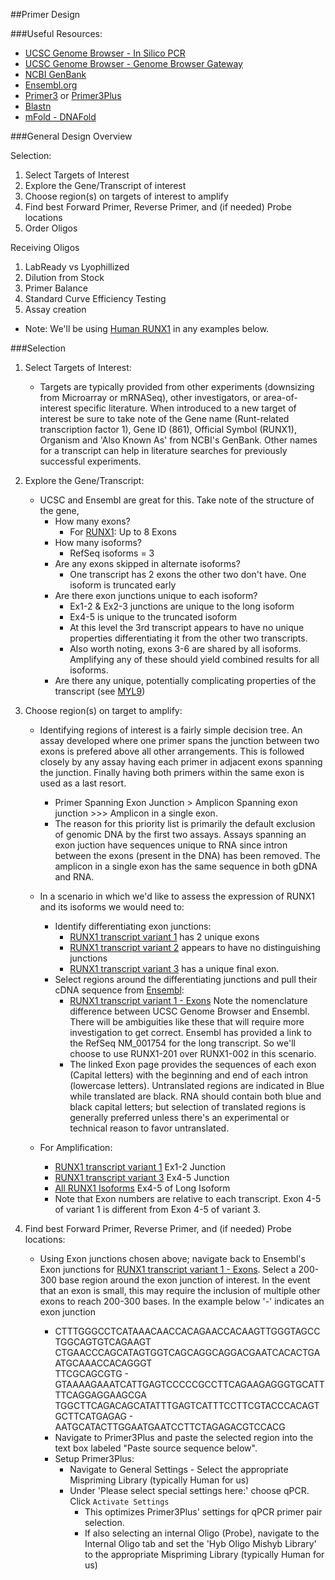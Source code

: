 ##Primer Design


###Useful Resources:
* [UCSC Genome Browser - In Silico PCR](http://genome.ucsc.edu/cgi-bin/hgPcr?command=start "InSilicoPCR")
* [UCSC Genome Browser - Genome Browser Gateway](http://genome.ucsc.edu/cgi-bin/hgGateway?hgsid=400136405_nE61bEUVeZ7ZJkeTyG8GUBj5aUeZ "Genome Browser")
* [NCBI GenBank](http://www.ncbi.nlm.nih.gov/genbank/ "GenBank")
* [Ensembl.org](http://useast.ensembl.org/index.html "Ensembl")
* [Primer3](http://bioinfo.ut.ee/primer3/ "Primer3Web") or [Primer3Plus](http://www.bioinformatics.nl/cgi-bin/primer3plus/primer3plus.cgi/ "P3Plus")
* [Blastn](http://blast.ncbi.nlm.nih.gov/blast/Blast.cgi?PROGRAM=blastn&PAGE_TYPE=BlastSearch&LINK_LOC=blasthome "Blast")
* [mFold - DNAFold](http://mfold.rna.albany.edu/?q=mfold/dna-folding-form "DNA Fold")

###General Design Overview

Selection:

1. Select Targets of Interest
2. Explore the Gene/Transcript of interest
3. Choose region(s) on targets of interest to amplify
4. Find best Forward Primer, Reverse Primer, and (if needed) Probe locations
5. Order Oligos

Receiving Oligos

1. LabReady vs Lyophillized 
2. Dilution from Stock
3. Primer Balance
4. Standard Curve Efficiency Testing 
5. Assay creation

* Note: We'll be using [Human RUNX1](http://www.ncbi.nlm.nih.gov/gene/861 "RUNX1") in any examples below.

###Selection

1. Select Targets of Interest:
	* Targets are typically provided from other experiments (downsizing from Microarray or mRNASeq), other investigators, or area-of-interest specific literature.  When introduced to a new target of interest be sure to take note of the Gene name (Runt-related transcription factor 1), Gene ID (861), Official Symbol (RUNX1), Organism and 'Also Known As' from NCBI's GenBank.  Other names for a transcript can help in literature searches for previously successful experiments.
	
2. Explore the Gene/Transcript:  
	* UCSC and Ensembl are great for this.  Take note of the structure of the gene, 
		* How many exons?
			- For [RUNX1](http://genome.ucsc.edu/cgi-bin/hgTracks?db=hg19&position=chr21%3A36054043-36508047&hgsid=400289563_IQQWwCeeSlqllGDWh7dsybaGOKZm "RUNX1"): Up to 8 Exons
		* How many isoforms?  
			- RefSeq isoforms = 3
		* Are any exons skipped in alternate isoforms?  
			- One transcript has 2 exons the other two don't have.  One isoform is truncated early
		* Are there exon junctions unique to each isoform?
			- Ex1-2 & Ex2-3 junctions are unique to the long isoform
			- Ex4-5 is unique to the truncated isoform
			- At this level the 3rd transcript appears to have no unique properties differentiating it from the other two transcripts.
			- Also worth noting, exons 3-6 are shared by all isoforms.  Amplifying any of these should yield combined results for all isoforms.
		* Are there any unique, potentially complicating properties of the transcript (see [MYL9](http://genome.ucsc.edu/cgi-bin/hgTracks?db=hg19&position=chr20%3A35161547-35186566&hgsid=400289563_IQQWwCeeSlqllGDWh7dsybaGOKZm "MYL9"))

3. Choose region(s) on target to amplify:
	* Identifying regions of interest is a fairly simple decision tree.  An assay developed where one primer spans the junction between two exons is prefered above all other arrangements.  This is followed closely by any assay having each primer in adjacent exons spanning the junction.  Finally having both primers within the same exon is used as a last resort.
		- Primer Spanning Exon Junction > Amplicon Spanning exon junction >>> Amplicon in a single exon.
		- The reason for this priority list is primarily the default exclusion of genomic DNA by the first two assays.  Assays spanning an exon juction have sequences unique to RNA since intron between the exons (present in the DNA) has been removed.  The amplicon in a single exon has the same sequence in both gDNA and RNA.
		
	* In a scenario in which we'd like to assess the expression of RUNX1 and its isoforms we would need to:
		- Identify differentiating exon junctions:
			* [RUNX1 transcript variant 1](http://genome.ucsc.edu/cgi-bin/hgc?hgsid=400289563_IQQWwCeeSlqllGDWh7dsybaGOKZm&c=chr21&o=36160097&t=36421595&g=refGene&i=NM_001754) has 2 unique exons
			* [RUNX1 transcript variant 2](http://genome.ucsc.edu/cgi-bin/hgc?hgsid=400289563_IQQWwCeeSlqllGDWh7dsybaGOKZm&c=chr21&o=36160097&t=36260987&g=refGene&i=NM_001001890) appears to have no distinguishing junctions
			* [RUNX1 transcript variant 3](http://genome.ucsc.edu/cgi-bin/hgc?hgsid=400289563_IQQWwCeeSlqllGDWh7dsybaGOKZm&c=chr21&o=36193573&t=36260987&g=refGene&i=NM_001122607) has a unique final exon.
		- Select regions around the differentiating junctions and pull their cDNA sequence from [Ensembl](http://useast.ensembl.org/index.html "Ensembl"):
			* [RUNX1 transcript variant 1 - Exons](http://useast.ensembl.org/Homo_sapiens/Transcript/Exons?db=core;g=ENSG00000159216;r=21:34787801-36004667;t=ENST00000437180) Note the nomenclature difference between UCSC Genome Browser and Ensembl.  There will be ambiguities like these that will require more investigation to get correct.  Ensembl has provided a link to the RefSeq NM_001754 for the long transcript.  So we'll choose to use RUNX1-201 over RUNX1-002 in this scenario.
			* The linked Exon page provides the sequences of each exon (Capital letters) with the beginning and end of each intron (lowercase letters).  Untranslated regions are indicated in Blue while translated are black.  RNA should contain both blue and black capital letters; but selection of translated regions is generally preferred unless there's an experimental or technical reason to favor untranslated.
	* For Amplification:
		- [RUNX1 transcript variant 1](http://genome.ucsc.edu/cgi-bin/hgc?hgsid=400289563_IQQWwCeeSlqllGDWh7dsybaGOKZm&c=chr21&o=36160097&t=36421595&g=refGene&i=NM_001754) Ex1-2 Junction
		- [RUNX1 transcript variant 3](http://genome.ucsc.edu/cgi-bin/hgc?hgsid=400289563_IQQWwCeeSlqllGDWh7dsybaGOKZm&c=chr21&o=36193573&t=36260987&g=refGene&i=NM_001122607) Ex4-5 Junction
		- [All RUNX1 Isoforms](http://genome.ucsc.edu/cgi-bin/hgTracks?db=hg19&position=chr21%3A36054043-36508047&hgsid=400289563_IQQWwCeeSlqllGDWh7dsybaGOKZm "RUNX1") Ex4-5 of Long Isoform
		- Note that Exon numbers are relative to each transcript.  Exon 4-5 of variant 1 is different from Exon 4-5 of variant 3.

4. Find best Forward Primer, Reverse Primer, and (if needed) Probe locations:
	* Using Exon junctions chosen above; navigate back to Ensembl's Exon junctions for [RUNX1 transcript variant 1 - Exons](http://useast.ensembl.org/Homo_sapiens/Transcript/Exons?db=core;g=ENSG00000159216;r=21:34787801-36004667;t=ENST00000437180).  Select a 200-300 base region around the exon junction of interest.  In the event that an exon is small, this may require the inclusion of multiple other exons to reach 200-300 bases.  In the example below '-' indicates an exon junction
	
		* CTTTGGGCCTCATAAACAACCACAGAACCACAAGTTGGGTAGCCTGGCAGTGTCAGAAGT       
       CTGAACCCAGCATAGTGGTCAGCAGGCAGGACGAATCACACTGAATGCAAACCACAGGGT       
       TTCGCAGCGTG - GTAAAAGAAATCATTGAGTCCCCCGCCTTCAGAAGAGGGTGCATTTTCAGGAGGAAGCGA       
       TGGCTTCAGACAGCATATTTGAGTCATTTCCTTCGTACCCACAGTGCTTCATGAGAG - AATGCATACTTGGAATGAATCCTTCTAGAGACGTCCACG
	   
	   - Navigate to Primer3Plus and paste the selected region into the text box labeled "Paste source sequence below".
	   - Setup Primer3Plus:
	   		* Navigate to General Settings - Select the appropriate Mispriming Library (typically Human for us)
			* Under 'Please select special settings here:' choose qPCR.  Click <code>Activate Settings</code>
				- This optimizes Primer3Plus' settings for qPCR primer pair selection.
				* If also selecting an internal Oligo (Probe), navigate to the Internal Oligo tab and set the 'Hyb Oligo Mishyb Library' to the appropriate Mispriming Library (typically Human for us)
	